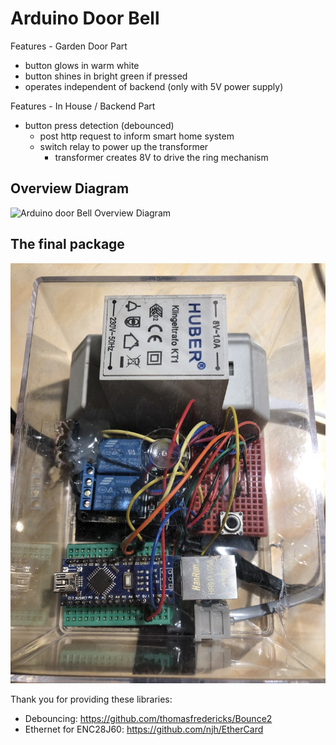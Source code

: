 # Arduino Door Bell

Features - Garden Door Part

- button glows in warm white
- button shines in bright green if pressed
- operates independent of backend (only with 5V power supply)

Features - In House / Backend Part

- button press detection (debounced)
  - post http request to inform smart home system
  - switch relay to power up the transformer
    - transformer creates 8V to drive the ring mechanism

## Overview Diagram

![Arduino door Bell Overview Diagram](./images/Overview.jpg)

## The final package

![Components in a box](./images/boxed.jpg)

Thank you for providing these libraries:

- Debouncing: https://github.com/thomasfredericks/Bounce2
- Ethernet for ENC28J60: https://github.com/njh/EtherCard

